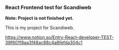 ### React Frontend test for Scandiweb

**Note: Project is not finished yet.**

This is my project for Scandiweb.

https://www.notion.so/Entry-React-developer-TEST-39f601f8aa3f48ac88c4a8fefda304c1
